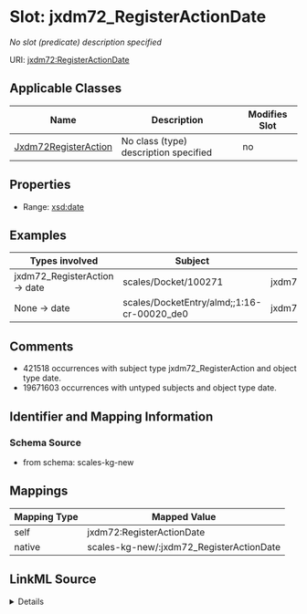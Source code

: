 

# Slot: jxdm72_RegisterActionDate


_No slot (predicate) description specified_





URI: [jxdm72:RegisterActionDate](http://release.niem.gov/niem/domains/jxdm/7.2/#RegisterActionDate)



<!-- no inheritance hierarchy -->





## Applicable Classes

| Name | Description | Modifies Slot |
| --- | --- | --- |
| [Jxdm72RegisterAction](../classes/Jxdm72RegisterAction.md) | No class (type) description specified |  no  |







## Properties

* Range: [xsd:date](xsd:date)






## Examples

| Types involved | Subject | Predicate | Object |
| --- | --- | --- | --- |
| jxdm72_RegisterAction → date | scales/Docket/100271 | jxdm72:RegisterActionDate | 2002-02-01 |
| None → date | scales/DocketEntry/almd;;1:16-cr-00020_de0 | jxdm72:RegisterActionDate | 2016-02-02 |


## Comments

* 421518 occurrences with subject type jxdm72_RegisterAction and object type date.
* 19671603 occurrences with untyped subjects and object type date.

## Identifier and Mapping Information







### Schema Source


* from schema: scales-kg-new




## Mappings

| Mapping Type | Mapped Value |
| ---  | ---  |
| self | jxdm72:RegisterActionDate |
| native | scales-kg-new/:jxdm72_RegisterActionDate |




## LinkML Source

<details>
```yaml
name: jxdm72_RegisterActionDate
description: No slot (predicate) description specified
comments:
- 421518 occurrences with subject type jxdm72_RegisterAction and object type date.
- 19671603 occurrences with untyped subjects and object type date.
examples:
- description: jxdm72_RegisterAction → date
  object:
    example_object: '2002-02-01'
    example_object_type: date
    example_predicate: jxdm72:RegisterActionDate
    example_subject: scales/Docket/100271
    example_subject_type: jxdm72_RegisterAction
- description: None → date
  object:
    example_object: '2016-02-02'
    example_object_type: date
    example_predicate: jxdm72:RegisterActionDate
    example_subject: scales/DocketEntry/almd;;1:16-cr-00020_de0
    example_subject_type: None
from_schema: scales-kg-new
rank: 1000
slot_uri: jxdm72:RegisterActionDate
alias: jxdm72_RegisterActionDate
domain_of:
- jxdm72_RegisterAction
range: date

```
</details>